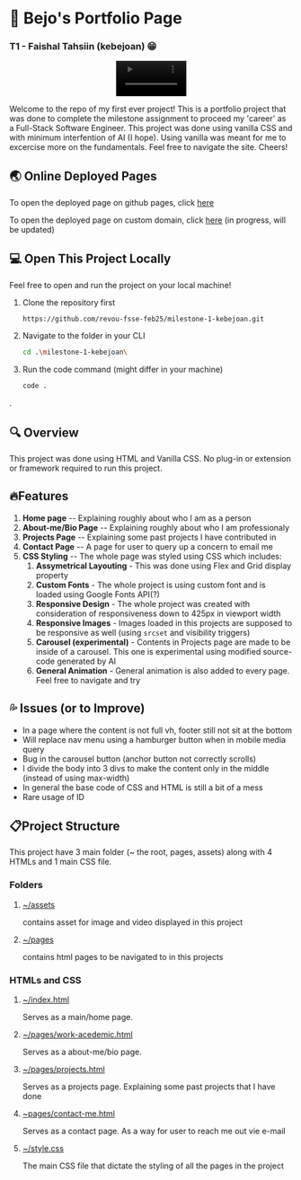 # 🚀 Bejo's Portfolio Page 

### T1 - Faishal Tahsiin (kebejoan) 😁

<div align="center">
<video align="right" width="125px" src="assets/spongebob-computer.mp4"></video>
</div>


Welcome to the repo of my first ever project! This is a portfolio project that was done to complete the milestone assignment to proceed my 'career' as a Full-Stack Software Engineer. This project was done using vanilla CSS and with minimum interfention of AI (I hope). Using vanilla was meant for me to excercise more on the fundamentals. Feel free to navigate the site. Cheers!

## 🌏 Online Deployed Pages

To open the deployed page on github pages, click [here](https://revou-fsse-feb25.github.io/milestone-1-kebejoan/index.html)

To open the deployed page on custom domain, click [here](https://revou-fsse-feb25.github.io/milestone-1-kebejoan/index.html) (in progress, will be updated)

## 💻 Open This Project Locally

Feel free to open and run the project on your local machine!

1. Clone the repository first
   ```sh
   https://github.com/revou-fsse-feb25/milestone-1-kebejoan.git
2. Navigate to the folder in your CLI
   ```sh
   cd .\milestone-1-kebejoan\
3. Run the code command (might differ in your machine)
   ```sh
   code .

.

## 🔍 Overview

This project was done using HTML and Vanilla CSS. No plug-in or extension or framework required to run this project.  

## 🔥Features

1.  **Home page** -- Explaining roughly about who I am as a person
2.  **About-me/Bio Page** -- Explaining roughly about who I am professionaly
3.  **Projects Page** -- Explaining some past projects I have contributed in
4.  **Contact Page** -- A page for user to query up a concern to email me
5.  **CSS Styling** -- The whole page was styled using CSS which includes:
    1.  **Assymetrical Layouting** - This was done using Flex and Grid display property
    2.  **Custom Fonts** - The whole project is using custom font and is loaded using Google Fonts API(?)
    3.  **Responsive Design** - The whole project was created with consideration of responsiveness down to 425px in viewport width
    4.  **Responsive Images** - Images loaded in this projects are supposed to be responsive as well (using `srcset` and visibility triggers)
    5. **Carousel (experimental)** - Contents in Projects page are made to be inside of a carousel. This one is experimental using modified source-code generated by AI
    6. **General Animation** - General animation is also added to every page. Feel free to navigate and try

## 💦 Issues (or to Improve)
  - In a page where the content is not full vh, footer still not sit at the bottom
  - Will replace nav menu using a hamburger button when in mobile media query
  - Bug in the carousel button (anchor button not correctly scrolls)
  - I divide the body into 3 divs to make the content only in the middle (instead of using max-width)
  - In general the base code of CSS and HTML is still a bit of a mess
  - Rare usage of ID

## 📋Project Structure
This project have 3 main folder (~ the root, pages, assets) along with 4 HTMLs and 1 main CSS file.

### Folders

1. [~/assets](https://github.com/revou-fsse-feb25/milestone-1-kebejoan/tree/main/assets)
  
    contains asset for image and video displayed in this project

2. [~/pages](https://github.com/revou-fsse-feb25/milestone-1-kebejoan/tree/main/pages)
  
    contains html pages to be navigated to in this projects

### HTMLs and CSS

1. [~/index.html](https://github.com/revou-fsse-feb25/milestone-1-kebejoan/tree/main/index.html)
   
   Serves as a main/home page.

2. [~/pages/work-acedemic.html](https://github.com/revou-fsse-feb25/milestone-1-kebejoan/tree/main/pages/work-academic.html)
   
    Serves as a about-me/bio page.

3. [~/pages/projects.html](https://github.com/revou-fsse-feb25/milestone-1-kebejoan/tree/main/pages/projects.html)

    Serves as a projects page. Explaining some past projects that I have done

4. [~pages/contact-me.html](https://github.com/revou-fsse-feb25/milestone-1-kebejoan/tree/main/pages/contact-me.html)


    Serves as a contact page. As a way for user to reach me out vie e-mail

5. [~/style.css](https://github.com/revou-fsse-feb25/milestone-1-kebejoan/tree/main/index.html)

    The main CSS file that dictate the styling of all the pages in the project

